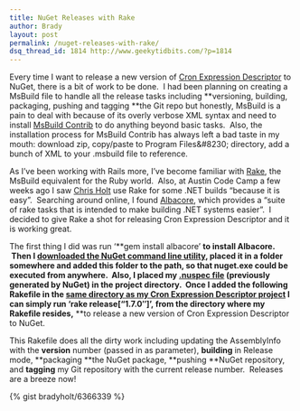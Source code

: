 ```yaml
---
title: NuGet Releases with Rake
author: Brady
layout: post
permalink: /nuget-releases-with-rake/
dsq_thread_id: 1814 http://www.geekytidbits.com/?p=1814
---
```

Every time I want to release a new version of <a href="http://bradyholt.github.io/cron-expression-descriptor/" target="_blank">Cron Expression Descriptor</a> to NuGet, there is a bit of work to be done.  I had been planning on creating a MsBuild file to handle all the release tasks including **versioning, building, packaging, pushing and tagging **the Git repo but honestly, MsBuild is a pain to deal with because of its overly verbose XML syntax and need to install <a href="http://msbuildcontrib.codeplex.com/" target="_blank">MsBuild Contrib</a> to do anything beyond basic tasks.  Also, the installation process for MsBuild Contrib has always left a bad taste in my mouth: download zip, copy/paste to Program Files\&#8230; directory, add a bunch of XML to your .msbuild file to reference.

As I&#8217;ve been working with Rails more, I&#8217;ve become familiar with <a href="http://rake.rubyforge.org/" target="_blank">Rake</a>, the MsBuild equivalent for the Ruby world.  Also, at Austin Code Camp a few weeks ago I saw <a href="https://github.com/ot-chris-holt" target="_blank">Chris Holt</a> use Rake for some .NET builds &#8220;because it is easy&#8221;.  Searching around online, I found <a href="http://albacorebuild.net/" target="_blank">Albacore</a>, which provides a &#8220;suite of rake tasks that is intended to make building .NET systems easier&#8221;.  I decided to give Rake a shot for releasing Cron Expression Descriptor and it is working great.

The first thing I did was run &#8216;**gem install albacore&#8217; **to install Albacore.  Then I <a href="http://nuget.org/nuget.exe" target="_blank">downloaded the NuGet command line utility</a>, placed it in a folder somewhere and added this folder to the path, so that nuget.exe could be executed from anywhere.  Also, I placed my <a href="https://github.com/bradyholt/cron-expression-descriptor/blob/master/CronExpressionDescriptor/CronExpressionDescriptor.nuspec" target="_blank">.nuspec file</a> (previously generated by NuGet) in the project directory.  Once I added the following Rakefile in the <a href="https://github.com/bradyholt/cron-expression-descriptor/tree/master/CronExpressionDescriptor" target="_blank">same directory as my Cron Expression Descriptor project</a> I can simply run **&#8216;rake release[&#8220;1.7.0&#8243;]&#8217;,** from the directory where my Rakefile resides,** **to release a new version of Cron Expression Descriptor to NuGet.

This Rakefile does all the dirty work including updating the AssemblyInfo with the **version** number (passed in as parameter), **building** in Release mode, **packaging **the NuGet package, **pushing **NuGet repository, and **tagging** my Git repository with the current release number.  Releases are a breeze now!

{% gist bradyholt/6366339 %}

<pre style="display: none;">#Rakefile for .NET project
#Example usage: rake release["1.7.0"]

require 'albacore'

project_name = "CronExpressionDescriptor"

task :version, [:version_number] do |t, args|
  desc "Version the assembly"
  	assemblyinfo :version do |asm|
		asm.version = args.version_number
		asm.file_version = args.version_number
		asm.input_file = './Properties/AssemblyInfo.cs'
		asm.output_file = './Properties/AssemblyInfo.cs'
 	end
end

task :build do
	desc 'Build the solution in the Release configuration'
	msbuild :build do |msb|
		msb.solution = project_name + '.csproj'
		msb.targets = [ :Clean, :Build ]
		msb.properties = { :Configuration =&gt; 'Release' }
 	end
end

task :package =&gt; [:build] do
	desc "create the nuget package"
	sh "nuget.exe pack #{project_name}.csproj -Prop Configuration=Release -OutputDirectory bin\\Release -Verbosity normal"
end

task :push, [:version_number] do |t, args|
	sh "nuget.exe push bin\\Release\\#{project_name}.#{args.version_number}.nupkg"
end

task :tag, [:version_number] do |t, args|
	sh "git tag v#{args.version_number}"
	sh "git push --tags"
end

task :release, [:version_number] =&gt; [:version, :package, :push, :tag] do |t, args|
	desc "v#{args.version_number} Released!"
end</pre>

